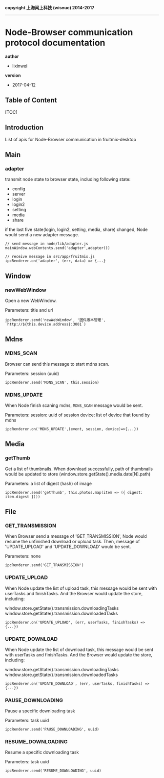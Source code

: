 
**copyright 上海闻上科技 (wisnuc) 2014-2017**

---

# Node-Browser communication protocol documentation

**author**
* lixinwei

**version**
* 2017-04-12


## Table of Content
[TOC]

## Introduction

List of apis for Node-Browser communication in fruitmix-desktop

## Main

### adapter

transmit node state to browser state, including following state:

+ config
+ server
+ login
+ login2
+ setting
+ media
+ share

if the last five state(login, login2, setting, media, share) changed, Node would send a new adapter message.

```
// send message in node/lib/adapter.js
mainWindow.webContents.send('adapter',adapter())

// receive message in src/app/fruitmix.js
ipcRenderer.on('adapter', (err, data) => {...}
```

## Window

### newWebWindow

Open a new WebWindow.

Parameters: title and url

```
ipcRenderer.send('newWebWindow', '固件版本管理', `http://${this.device.address}:3001`)
```

## Mdns

### MDNS_SCAN

Browser can send this message to start mdns scan.

Parameters: session (uuid)

```
ipcRenderer.send('MDNS_SCAN', this.session)
```

### MDNS_UPDATE

When Node finish scaning mdns, `MDNS_SCAN` message would be sent.

Parameters:
session: uuid of session
device: list of device that found by mdns

```
ipcRenderer.on('MDNS_UPDATE',(event, session, device)=>{...})
```

## Media

### getThumb

Get a list of thumbnails. When download successfully, path of thumbnails would be updated to store (window.store.getState().media.date[N].path)

Parameters: a list of digest (hash) of image

```
ipcRenderer.send('getThumb', this.photos.map(item => ({ digest: item.digest })))
```

## File

### GET_TRANSMISSION

When Browser send a message of 'GET_TRANSMISSION', Node would resume the unfinished download or upload task.
Then, message of 'UPDATE_UPLOAD' and 'UPDATE_DOWNLOAD' would be sent.

Parameters: none

```
ipcRenderer.send('GET_TRANSMISSION')
```

### UPDATE_UPLOAD

When Node update the list of upload task, this message would be sent with userTasks and finishTasks.
And the Browser would update the store, including:

window.store.getState().transmission.downloadingTasks
window.store.getState().transmission.downloadedTasks

```
ipcRenderer.on('UPDATE_UPLOAD', (err, userTasks, finishTasks) => {...})
```

### UPDATE_DOWNLOAD

When Node update the list of download task, this message would be sent with userTasks and finishTasks.
And the Browser would update the store, including:

window.store.getState().transmission.downloadingTasks
window.store.getState().transmission.downloadedTasks

```
ipcRenderer.on('UPDATE_DOWNLOAD', (err, userTasks, finishTasks) => {...})
```

### PAUSE_DOWNLOADING

Pause a specific downloading task

Parameters: task uuid

```
ipcRenderer.send('PAUSE_DOWNLOADING', uuid)
```

### RESUME_DOWNLOADING

Resume a specific downloading task

Parameters: task uuid

```
ipcRenderer.send('RESUME_DOWNLOADING', uuid)
```
